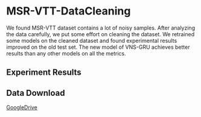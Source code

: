 # MSR-VTT-DataCleaning

We found MSR-VTT dataset contains a lot of noisy samples. 
After analyzing the data carefully, we put some effort on cleaning the dataset. 
We retrained some models on the cleaned dataset and found experimental results improved on the old test set. 
The new model of VNS-GRU achieves better results than any other models on all the metrics. 

## Experiment Results


## Data Download
[GoogleDrive](https://drive.google.com/file/d/1kVgaefASHM2GP4gZBNw90KcwGs3qZXWf/view?usp=sharing)
